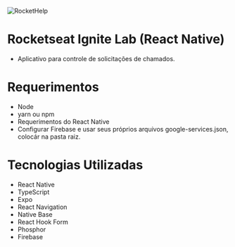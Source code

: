 ![RocketHelp](https://user-images.githubusercontent.com/45313631/181933914-483d8e78-1585-4c90-a659-5538eb35b209.PNG)

# Rocketseat Ignite Lab (React Native)

- Aplicativo para controle de solicitações de chamados.

# Requerimentos

- Node
- yarn ou npm
- Requerimentos do React Native
- Configurar Firebase e usar seus próprios arquivos google-services.json, colocár na pasta raiz.


# Tecnologias Utilizadas

- React Native
- TypeScript
- Expo
- React Navigation
- Native Base
- React Hook Form
- Phosphor
- Firebase
